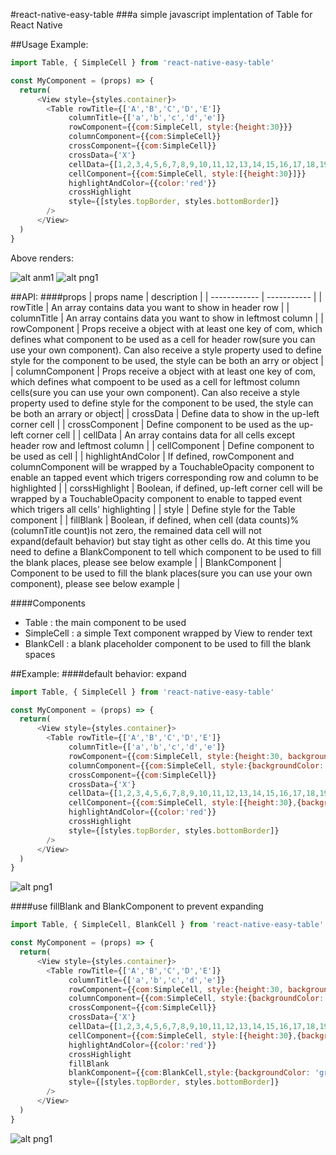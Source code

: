 #react-native-easy-table
###a simple javascript implentation of Table for React Native

##Usage Example:
```javascript
import Table, { SimpleCell } from 'react-native-easy-table'

const MyComponent = (props) => {
  return(
      <View style={styles.container}>
        <Table rowTitle={['A','B','C','D','E']}
             columnTitle={['a','b','c','d','e']}
             rowComponent={{com:SimpleCell, style:{height:30}}}
             columnComponent={{com:SimpleCell}}
             crossComponent={{com:SimpleCell}}
             crossData={'X'}
             cellData={[1,2,3,4,5,6,7,8,9,10,11,12,13,14,15,16,17,18,19,20,21,22,23,24,25]}
             cellComponent={{com:SimpleCell, style:[{height:30}]}}
             highlightAndColor={{color:'red'}}
             crossHighlight
             style={[styles.topBorder, styles.bottomBorder]}
        />
      </View>
  )
}
```
Above renders:

![alt anm1](https://github.com/pandafeeder/react-native-easy-table/blob/master/screenshoot/QQ20170224-011233-HD.gif)
![alt png1](https://github.com/pandafeeder/react-native-easy-table/blob/master/screenshoot/QQ20170224-233609.png)


##API:
####props
| props name   | description |
| ------------ | ----------- |
| rowTitle     | An array contains data you want to show in header row |
| columnTitle  | An array contains data you want to show in leftmost column |
| rowComponent | Props receive a object with at least one key of com, which defines what component to be used as a cell for header row(sure you can use your own component). Can also receive a style property used to define style for the component to be used, the style can be both an arry or object |
| columnComponent | Props receive a object with at least one key of com, which defines what compoent to be used as a cell for leftmost column cells(sure you can use your own component). Can also receive a style property used to define style for the component to be used, the style can be both an arrary or object|
| crossData    | Define data to show in the up-left corner cell |
| crossComponent | Define component to be used as the up-left corner cell |
| cellData     | An array contains data for all cells except header row and leftmost column |
| cellComponent | Define component to be used as cell |
| highlightAndColor | If defined, rowComponent and columnComponent will be wrapped by a TouchableOpacity component to enable an tapped event which trigers corresponding row and column to be highlighted |
| corssHighlight | Boolean, if defined, up-left corner cell will be wrapped by a TouchableOpacity component to enable to tapped event which trigers all cells' highlighting |
| style | Define style for the Table component |
| fillBlank | Boolean, if defined, when cell (data counts)%(columnTitle count)is not zero, the remained data cell will not expand(default behavior) but stay tight as other cells do. At this time you need to define a BlankComponent to tell which component to be used to fill the blank places, please see below example |
| BlankComponent | Component to be used to fill the blank places(sure you can use your own component), please see below example |

####Components
* Table : the main component to be used
* SimpleCell : a simple Text component wrapped by View to render text
* BlankCell : a blank placeholder component to be used to fill the blank spaces


##Example:
####default behavior: expand
```javascript
import Table, { SimpleCell } from 'react-native-easy-table'

const MyComponent = (props) => {
  return(
      <View style={styles.container}>
        <Table rowTitle={['A','B','C','D','E']}
             columnTitle={['a','b','c','d','e']}
             rowComponent={{com:SimpleCell, style:{height:30, backgroundColor: 'lightgreen'}}}
             columnComponent={{com:SimpleCell, style:{backgroundColor: 'lightblue'}}}
             crossComponent={{com:SimpleCell}}
             crossData={'X'}
             cellData={[1,2,3,4,5,6,7,8,9,10,11,12,13,14,15,16,17,18,19,20,21]}
             cellComponent={{com:SimpleCell, style:[{height:30},{backgroundColor: 'orange'}]}}
             highlightAndColor={{color:'red'}}
             crossHighlight
             style={[styles.topBorder, styles.bottomBorder]}
        />
      </View>
  )
}
```
![alt png1](https://github.com/pandafeeder/react-native-easy-table/blob/master/screenshoot/expand.png)

####use fillBlank and BlankComponent to prevent expanding
```javascript
import Table, { SimpleCell, BlankCell } from 'react-native-easy-table'

const MyComponent = (props) => {
  return(
      <View style={styles.container}>
        <Table rowTitle={['A','B','C','D','E']}
             columnTitle={['a','b','c','d','e']}
             rowComponent={{com:SimpleCell, style:{height:30, backgroundColor: 'lightgreen'}}}
             columnComponent={{com:SimpleCell, style:{backgroundColor: 'lightblue'}}}
             crossComponent={{com:SimpleCell}}
             crossData={'X'}
             cellData={[1,2,3,4,5,6,7,8,9,10,11,12,13,14,15,16,17,18,19,20,21]}
             cellComponent={{com:SimpleCell, style:[{height:30},{backgroundColor: 'orange'}]}}
             highlightAndColor={{color:'red'}}
             crossHighlight
             fillBlank
             blankComponent={{com:BlankCell,style:{backgroundColor: 'grey'}}}
             style={[styles.topBorder, styles.bottomBorder]}
        />
      </View>
  )
}
```
![alt png1](https://github.com/pandafeeder/react-native-easy-table/blob/master/screenshoot/noexpand.png)
